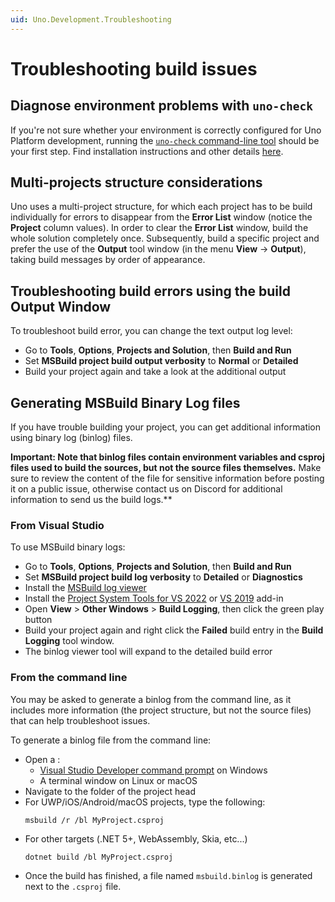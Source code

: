```yaml
---
uid: Uno.Development.Troubleshooting
---
```


# Troubleshooting build issues

## Diagnose environment problems with `uno-check`

If you're not sure whether your environment is correctly configured for Uno Platform development, running the [`uno-check` command-line tool](https://www.nuget.org/packages/Uno.Check) should be your first step. Find installation instructions and other details [here](external/uno.check/doc/using-uno-check.md).

## Multi-projects structure considerations
Uno uses a multi-project structure, for which each project has to be build individually for errors to disappear from the **Error List** window (notice the **Project** column values).
In order to clear the **Error List** window, build the whole solution completely once.
Subsequently, build a specific project and prefer the use of the **Output** tool window (in the menu **View** -> **Output**), taking build messages by order of appearance.

## Troubleshooting build errors using the build Output Window
To troubleshoot build error, you can change the text output log level:

- Go to **Tools**, **Options**, **Projects and Solution**, then **Build and Run**
- Set **MSBuild project build output verbosity** to **Normal** or **Detailed**
- Build your project again and take a look at the additional output

## Generating MSBuild Binary Log files
If you have trouble building your project, you can get additional information using binary log (binlog) files.

**Important: Note that binlog files contain environment variables and csproj files used to build the sources, but not the source files themselves.**
Make sure to review the content of the file for sensitive information before posting it on a public issue, otherwise contact us on Discord for additional information to send us the build logs.**

### From Visual Studio
To use MSBuild binary logs:

- Go to **Tools**, **Options**, **Projects and Solution**, then **Build and Run**
- Set **MSBuild project build log verbosity** to **Detailed** or **Diagnostics**
- Install the [MSBuild log viewer](http://msbuildlog.com/)
- Install the [Project System Tools for VS 2022](https://marketplace.visualstudio.com/items?itemName=VisualStudioProductTeam.ProjectSystemTools2022) or [VS 2019](https://marketplace.visualstudio.com/items?itemName=VisualStudioProductTeam.ProjectSystemTools) add-in
- Open **View** > **Other Windows** > **Build Logging**, then click the green play button
- Build your project again and right click the **Failed** build entry in the **Build Logging** tool window.
- The binlog viewer tool will expand to the detailed build error

### From the command line
You may be asked to generate a binlog from the command line, as it includes more information (the project structure, but not the source files) that can help troubleshoot issues.

To generate a binlog file from the command line:

- Open a :
  - [Visual Studio Developer command prompt](https://docs.microsoft.com/en-us/visualstudio/ide/reference/command-prompt-powershell) on Windows
  - A terminal window on Linux or macOS
- Navigate to the folder of the project head
- For UWP/iOS/Android/macOS projects, type the following:
  ```
  msbuild /r /bl MyProject.csproj
  ```
- For other targets (.NET 5+, WebAssembly, Skia, etc...)
  ```
  dotnet build /bl MyProject.csproj
  ```
- Once the build has finished, a file named `msbuild.binlog` is generated next to the `.csproj` file.
